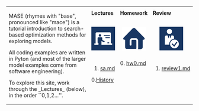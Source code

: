 



<table align=center>
<tr><td rowspan=3>
<p>MASE (rhymes with "base", pronounced like "mace") is a
tutorial introduction to search-based optimization methods for exploring models.
<p>All coding examples are written in Pyton (and most of the larger model examples come from software engineering).
<p>To explore this site, work through the  _Lectures_ (below), in the order ``0,1,2...''.
</td>
<td><b>Lectures</b>
</td><td><b>Homework</b>
</td><td><b>Review</b>
</td> </tr>
<tr>
</td><td align=center><img src="img/lectures.gif">
</td><td align=center><img src="img/homework.png">
</td><td align=center><img src="img/review.gif">
</td> </tr>
<tr>
<td valign=top>

1. <a href="Sa">sa.md</a>   <br>

0.<a href="aa">History</a>

</td><td valign=top>
0. <a href="HomeWork0">hw0.md</a> <br>

</td><td valign=top>

1. <a href="Review1">review1.md</a><br>


</td> 
</tr></table>
